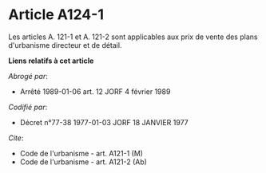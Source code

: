 # Article A124-1

Les articles A. 121-1 et A. 121-2 sont applicables aux prix de vente des plans d'urbanisme directeur et de détail.

**Liens relatifs à cet article**

_Abrogé par_:

  - Arrêté 1989-01-06 art. 12 JORF 4 février 1989

_Codifié par_:

  - Décret n°77-38 1977-01-03 JORF 18 JANVIER 1977

_Cite_:

  - Code de l'urbanisme - art. A121-1 (M)
  - Code de l'urbanisme - art. A121-2 (Ab)
